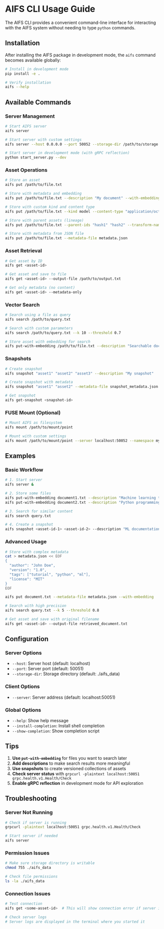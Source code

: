 # AIFS CLI Usage Guide

The AIFS CLI provides a convenient command-line interface for interacting with the AIFS system without needing to type `python` commands.

## Installation

After installing the AIFS package in development mode, the `aifs` command becomes available globally:

```bash
# Install in development mode
pip install -e .

# Verify installation
aifs --help
```

## Available Commands

### Server Management

```bash
# Start AIFS server
aifs server

# Start server with custom settings
aifs server --host 0.0.0.0 --port 50052 --storage-dir /path/to/storage

# Start server in development mode (with gRPC reflection)
python start_server.py --dev
```

### Asset Operations

```bash
# Store an asset
aifs put /path/to/file.txt

# Store with metadata and embedding
aifs put /path/to/file.txt --description "My document" --with-embedding

# Store with custom kind and content type
aifs put /path/to/file.txt --kind model --content-type "application/octet-stream"

# Store with parent assets (lineage)
aifs put /path/to/file.txt --parent-ids "hash1" "hash2" --transform-name "preprocessing"

# Store with metadata from JSON file
aifs put /path/to/file.txt --metadata-file metadata.json
```

### Asset Retrieval

```bash
# Get asset by ID
aifs get <asset-id>

# Get asset and save to file
aifs get <asset-id> --output-file /path/to/output.txt

# Get only metadata (no content)
aifs get <asset-id> --metadata-only
```

### Vector Search

```bash
# Search using a file as query
aifs search /path/to/query.txt

# Search with custom parameters
aifs search /path/to/query.txt --k 10 --threshold 0.7

# Store asset with embedding for search
aifs put-with-embedding /path/to/file.txt --description "Searchable document"
```

### Snapshots

```bash
# Create snapshot
aifs snapshot "asset1" "asset2" "asset3" --description "My snapshot"

# Create snapshot with metadata
aifs snapshot "asset1" "asset2" --metadata-file snapshot_metadata.json

# Get snapshot
aifs get-snapshot <snapshot-id>
```

### FUSE Mount (Optional)

```bash
# Mount AIFS as filesystem
aifs mount /path/to/mount/point

# Mount with custom settings
aifs mount /path/to/mount/point --server localhost:50052 --namespace my-namespace
```

## Examples

### Basic Workflow

```bash
# 1. Start server
aifs server &

# 2. Store some files
aifs put-with-embedding document1.txt --description "Machine learning tutorial"
aifs put-with-embedding document2.txt --description "Python programming guide"

# 3. Search for similar content
aifs search query.txt

# 4. Create a snapshot
aifs snapshot <asset-id-1> <asset-id-2> --description "ML documentation set"
```

### Advanced Usage

```bash
# Store with complex metadata
cat > metadata.json << EOF
{
  "author": "John Doe",
  "version": "1.0",
  "tags": ["tutorial", "python", "ml"],
  "license": "MIT"
}
EOF

aifs put document.txt --metadata-file metadata.json --with-embedding

# Search with high precision
aifs search query.txt --k 5 --threshold 0.8

# Get asset and save with original filename
aifs get <asset-id> --output-file retrieved_document.txt
```

## Configuration

### Server Options

- `--host`: Server host (default: localhost)
- `--port`: Server port (default: 50051)
- `--storage-dir`: Storage directory (default: ./aifs_data)

### Client Options

- `--server`: Server address (default: localhost:50051)

### Global Options

- `--help`: Show help message
- `--install-completion`: Install shell completion
- `--show-completion`: Show completion script

## Tips

1. **Use `put-with-embedding`** for files you want to search later
2. **Add descriptions** to make search results more meaningful
3. **Use snapshots** to create versioned collections of assets
4. **Check server status** with `grpcurl -plaintext localhost:50051 grpc.health.v1.Health/Check`
5. **Enable gRPC reflection** in development mode for API exploration

## Troubleshooting

### Server Not Running
```bash
# Check if server is running
grpcurl -plaintext localhost:50051 grpc.health.v1.Health/Check

# Start server if needed
aifs server
```

### Permission Issues
```bash
# Make sure storage directory is writable
chmod 755 ./aifs_data

# Check file permissions
ls -la ./aifs_data
```

### Connection Issues
```bash
# Test connection
aifs get <some-asset-id>  # This will show connection error if server is down

# Check server logs
# Server logs are displayed in the terminal where you started it
```
